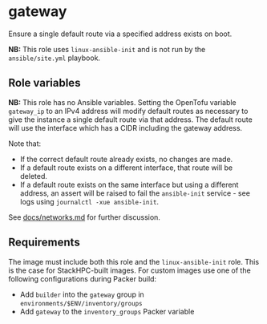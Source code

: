 # gateway

Ensure a single default route via a specified address exists on boot.

**NB:** This role uses `linux-ansible-init` and is not run by the
`ansible/site.yml` playbook.

## Role variables

**NB:** This role has no Ansible variables. Setting the OpenTofu variable
`gateway_ip` to an IPv4 address will modify default routes as necessary to give
the instance a single default route via that address. The default route will
use the interface which has a CIDR including the gateway address.

Note that:
- If the correct default route already exists, no changes are made.
- If a default route exists on a different interface, that route will be deleted.
- If a default route exists on the same interface but using a different address,
  an assert will be raised to fail the `ansible-init` service - see logs using
  `journalctl -xue ansible-init`.

See [docs/networks.md](../../../docs/networks.md) for further discussion.

## Requirements

The image must include both this role and the `linux-ansible-init` role. This
is the case for StackHPC-built images. For custom images use one of the following
configurations during Packer build:
- Add `builder` into the `gateway` group in `environments/$ENV/inventory/groups`
- Add `gateway` to the `inventory_groups` Packer variable
